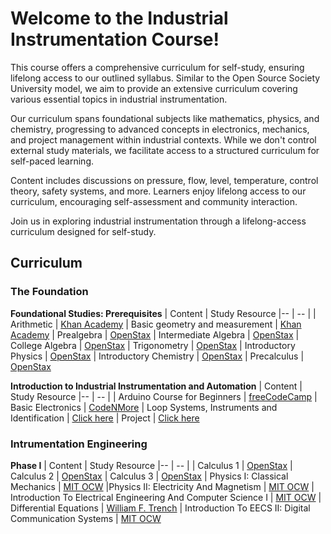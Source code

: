 # Welcome to the Industrial Instrumentation Course!

This course offers a comprehensive curriculum for self-study, ensuring lifelong access to our outlined syllabus. Similar to the Open Source Society University model, we aim to provide an extensive curriculum covering various essential topics in industrial instrumentation.

Our curriculum spans foundational subjects like mathematics, physics, and chemistry, progressing to advanced concepts in electronics, mechanics, and project management within industrial contexts. While we don't control external study materials, we facilitate access to a structured curriculum for self-paced learning.

Content includes discussions on pressure, flow, level, temperature, control theory, safety systems, and more. Learners enjoy lifelong access to our curriculum, encouraging self-assessment and community interaction.

Join us in exploring industrial instrumentation through a lifelong-access curriculum designed for self-study.

## Curriculum

### The Foundation

**Foundational Studies: Prerequisites**
| Content |  Study Resource
|-- | -- |
| Arithmetic | [Khan Academy](https://www.khanacademy.org/math/arithmetic#arithmetic-subject-challenge)
| Basic geometry and measurement | [Khan Academy](https://www.khanacademy.org/math/basic-geo#basic-geo-subject-challenge)
| Prealgebra | [OpenStax](https://openstax.org/details/books/prealgebra-2e)
| Intermediate Algebra | [OpenStax](https://openstax.org/details/books/intermediate-algebra-2e)
| College Algebra | [OpenStax](https://openstax.org/details/books/college-algebra-corequisite-support-2e)
| Trigonometry | [OpenStax](https://mecmath.net/trig/Trigonometry.pdf)
| Introductory Physics | [OpenStax](https://openstax.org/details/books/physics)
| Introductory Chemistry | [OpenStax](https://openstax.org/details/books/chemistry-2e)
| Precalculus | [OpenStax](https://assets.openstax.org/oscms-prodcms/media/documents/Precalculus_2e-WEB.pdf)


**Introduction to Industrial Instrumentation and Automation**
| Content |  Study Resource
|-- | -- |
| Arduino Course for Beginners | [freeCodeCamp](https://www.youtube.com/watch?v=zJ-LqeX_fLU)
| Basic Electronics | [CodeNMore](https://www.youtube.com/playlist?list=PLah6faXAgguOeMUIxS22ZU4w5nDvCl5gs)
| Loop Systems, Instruments and Identification | [Click here](https://github.com/lcafer/Instrumentation/blob/main/texts/Loop%20Systems,%20Instruments%20and%20Identification)
| Project | [Click here](https://github.com/lcafer/Instrumentation/blob/main/projects/Introduction%20to%20Industrial%20Instrumentation%20and%20Automation)


### Intrumentation Engineering

**Phase I**
| Content |  Study Resource
|-- | -- |
| Calculus 1 | [OpenStax](https://openstax.org/details/books/calculus-volume-1)
| Calculus 2 | [OpenStax](https://openstax.org/details/books/calculus-volume-2)
| Calculus 3 | [OpenStax](https://openstax.org/details/books/calculus-volume-3)
| Physics I: Classical Mechanics | [MIT OCW](http://www.infocobuild.com/education/audio-video-courses/physics/8-01-physics-i-mitocw.html)
|Physics II: Electricity And Magnetism | [MIT OCW](http://www.infocobuild.com/education/audio-video-courses/physics/8-02-electricity-and-magnetism-mitocw.html)
| Introduction To Electrical Engineering And Computer Science I | [MIT OCW](https://ocw.mit.edu/courses/6-01sc-introduction-to-electrical-engineering-and-computer-science-i-spring-2011/)
| Differential Equations | [William F. Trench](https://digitalcommons.trinity.edu/cgi/viewcontent.cgi?article=1007&context=mono)
| Introduction To EECS II: Digital Communication Systems | [MIT OCW](https://ocw.mit.edu/courses/6-02-introduction-to-eecs-ii-digital-communication-systems-fall-2012/)








